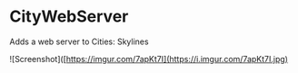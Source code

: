 # CityWebServer
Adds a web server to Cities: Skylines

![Screenshot]([https://imgur.com/7apKt7I](https://i.imgur.com/7apKt7I.jpg)
